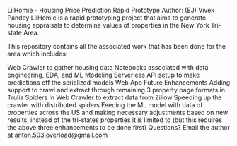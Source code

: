 LilHomie - Housing Price Prediction Rapid Prototype
Author: (EJ) Vivek Pandey
LilHomie is a rapid prototyping project that aims to generate housing appraisals to determine values of properties in the New York Tri-state Area.

This repository contains all the associated work that has been done for the area which includes:

Web Crawler to gather housing data
Notebooks associated with data engineering, EDA, and ML Modeling
Serverless API setup to make predictions off the serialized models
Web App
Future Enhancements
Adding support to crawl and extract through remaining 3 property page formats in Trulia
Spiders in Web Crawler to extract data from Zillow
Speeding up the crawler with distributed spiders
Feeding the ML model with data of properties across the US and making necessary adjustments based on new results, instead of the tri-states properties it is limited to (but this requires the above three enhancements to be done first)
Questions?
Email the author at anton.503.overload@gmail.com
